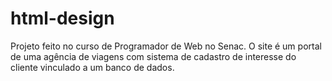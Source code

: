 # html-design
Projeto feito no curso de Programador de Web no Senac. O site é um portal de uma agência de viagens com sistema de cadastro de interesse do cliente vinculado a um banco de dados.
